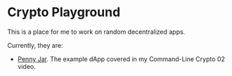 # Crypto Playground

This is a place for me to work on random decentralized apps.

Currently, they are:

- [Penny Jar](./penny/README.md). The example dApp covered in my Command-Line Crypto 02 video.
